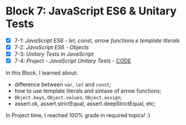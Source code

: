 # Block 7: JavaScript ES6 & Unitary Tests

- [x] 7-1: _JavaScript ES6 - let, const, arrow functions e template literals_  
- [x] 7-2: _JavaScript ES6 - Objects_  
- [x] 7-3: _Unitary Tests in JavaScript_  
- [x] 7-4: _Project - JavaScript Unitary Tests_ - [CODE](https://github.com/carolbezerra-dev/trybe-projects/tree/master/1.WebDevelopment/7.ES6) 

In this Block, I learned about:
- difference between `var`, `let` and `const`;  
- how to use template literals and sintaxe of arrow functions;  
- `Object.keys`, `Object.values`, `Object.assign`;  
- assert.ok, assert.strictEqual, assert.deepStrictEqual, etc;  

In Project time, I reached 100% grade in required topics! :)
